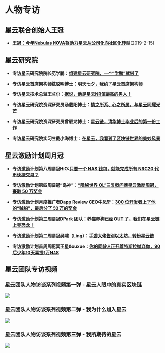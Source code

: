# 人物专访

## 星云联合创始人王冠

- **[王冠：今年Nebulas NOVA将助力星云从公司化向社区化转型](https://mp.weixin.qq.com/s/j_jmWMkFIDLY2wcT8PBStw)**(2019-2-15)

## 星云研究院

- **专访星云研究院院长范学鹏：[组建星云研究院，一个“学鹏”就够了](https://blog.nebulas.io/2018/12/03/take-the-lead-to-set-up-nebulas-research-institute/)**

- **专访星云首席架构师陈聪明博士：[明天七夕，我约了星云首席架构师](https://blog.nebulas.io/2018/11/30/nebulas-researcher-dr-congming-chen%e2%80%8a-%e2%80%8alet-nebulas-fly-higher-and-farther/)**

- **专访星云技术总监王卓尔：[据说，他是星云NR值最高的男人！](https://blog.nebulas.io/2018/11/30/exclusive-interview-to-nebulas-technical-director-dr-joel/)**

- **专访星云研究院资深研究员汤载阳博士：[情之所系、心之所属，与星云同耀光芒](https://blog.nebulas.io/2018/11/30/my-heart-belongs-to-nebulas-i-hope-we-shine-together/)**

- **专访星云研究院资深研究员曾驭龙博士：[星云链，清华博士毕业后的第一份工作](https://blog.nebulas.io/2018/12/03/my-first-job-at-nebulas/)**

- **专访星云研究院实习生戴小海博士：[在星云，我看到了区块链世界的美妙风景](https://mp.weixin.qq.com/s/8Cc1-gU9fOIAeoQK8MPqmw)**

## 星云激励计划周月冠

- **专访激励计划第八周周冠HiO:[只要一个 NAS 钱包，就能完成所有 NRC20 代币快捷交易？](https://mp.weixin.qq.com/s/sJl_Z3HsFmM5a1O3NPPRGQ)**

- **专访激励计划第四周周冠“岛神”：[“隐秘世界 OL”三叉戟问鼎星云激励周冠，豪取 50 万奖金](https://mp.weixin.qq.com/s/GCkT6MuSTMpqFiZaXu6Mrg)**

- **专访激励计划月度推广者Dapp Review CEO牛凤轩：[300 位开发者上了他的“贼船”，最后分了 50 万的奖金](https://mp.weixin.qq.com/s/IUKMm-mQbHsJ0urs0O2uOw)**

- **专访激励计划第三周周冠DPark 团队：[养猫养狗已经 OUT 了，我们在星云链上养恐龙！](https://mp.weixin.qq.com/s/HtKY33_TqC-SBz7X2fLfmQ)**

- **专访激励计划第二周周冠吴啸（Ling）：[手游大佬告别以太坊，转粉星云链](https://mp.weixin.qq.com/s/uXIOGda8e3YK1viS96zRpQ)**

- **专访激励计划首周周冠冥王星&xuxue：[你的同龄人正开着特斯拉抛弃你，90后少年10天喜提1万NAS](https://mp.weixin.qq.com/s/cYMF_p-bj_F3pisBMbxdIw)**

## 星云团队专访视频

### 星云团队人物访谈系列视频第一弹 - 星云人眼中的真实区块链
[![](https://blog.nebulas.io/wp-content/uploads/2018/12/hitters-%E6%80%9D%E8%80%83-960x540.jpg)](https://v.youku.com/v_show/id_XMzk1ODE2MTY4MA==.html?spm=a2h3j.8428770.3416059.1)

### 星云团队人物访谈系列视频第二弹 - 我为什么加入星云
[![](https://blog.nebulas.io/wp-content/uploads/2018/12/%E8%81%AA%E6%98%8E-960x540.png)](http://v.youku.com/v_show/id_XMzk2ODcxMzcxNg==.html?spm=a2h3j.8428770.3416059.1)

### 星云团队人物访谈系列视频第三弹 - 我所期待的星云
[![](https://blog.nebulas.io/wp-content/uploads/2018/12/%E5%8D%93%E5%B0%94-%E8%A7%86%E9%A2%91%E5%89%AF%E6%9C%AC-960x540.jpg)](https://v.youku.com/v_show/id_XMzk4MTI2OTE5Ng==.html?spm=a2hzp.8244740.0.0)

